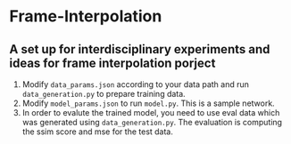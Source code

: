 # Frame-Interpolation
## A set up for interdisciplinary experiments and ideas for frame interpolation porject

1. Modify `data_params.json` according to your data path and run `data_generation.py` to prepare training data.
2. Modify `model_params.json` to run `model.py`. This is a sample network.
3. In order to evalute the trained model, you need to use eval data which was generated using `data_generation.py`. The evaluation is computing the ssim score and mse for the test data.
